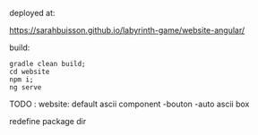 
deployed at:

https://sarahbuisson.github.io/labyrinth-game/website-angular/


build:

```
gradle clean build;
cd website
npm i;
ng serve
```


TODO : website:
default ascii component
-bouton
-auto ascii box

redefine package dir